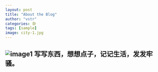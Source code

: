 ```yaml
---
layout: post
title: "About the Blog"
author: "vstr"
categories: 杂
tags: [sample]
image: city-1.jpg
---
```

![image1](https://github.com/vstr7/vstr7.github.io/blob/master/assets/img/8.jpg)
写写东西，想想点子，记记生活，发发牢骚。
---

